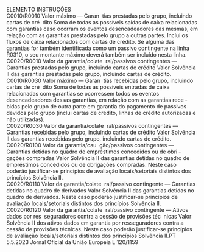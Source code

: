  
ELEMENTO  INSTRUÇÕES  
C0010/R0010  Valor máximo — Garan ­
tias prestadas pelo grupo, 
incluindo cartas de cré ­
dito  Soma de todas as possíveis saídas de caixa relacionadas com garantias caso ocorram os 
eventos desencadeadores das mesmas, em relação com as garantias prestadas pelo grupo 
a outras partes. Inclui os fluxos de caixa relacionados com cartas de crédito. 
Se alguma das garantias for também identificada como um passivo contingente na linha 
R0310, o seu montante máximo deverá também ser incluído nesta linha.  
C0020/R0010  Valor da garantia/colate ­
ral/passivos contingentes 
— Garantias prestadas 
pelo grupo, incluindo 
cartas de crédito  Valor Solvência II das garantias prestadas pelo grupo, incluindo cartas de crédito.  
C0010/R0030  Valor máximo — Garan ­
tias recebidas pelo grupo, 
incluindo cartas de cré ­
dito  Soma de todas as possíveis entradas de caixa relacionadas com garantias se ocorressem 
todos os eventos desencadeadores dessas garantias, em relação com as garantias rece ­
bidas pelo grupo de outra parte em garantia do pagamento de passivos devidos pelo 
grupo (inclui cartas de crédito, linhas de crédito autorizadas e não utilizadas).  
C0020/R0030  Valor da garantia/colate ­
ral/passivos contingentes 
— Garantias recebidas 
pelo grupo, incluindo 
cartas de crédito  Valor Solvência II das garantias recebidas pelo grupo, incluindo cartas de crédito.  
C0020/R0100  Valor da garantia/cau ­
ção/passivos contingentes 
— Garantias detidas no 
quadro de empréstimos 
concedidos ou de obri ­
gações compradas  Valor Solvência II das garantias detidas no quadro de empréstimos concedidos ou de 
obrigações compradas. 
Neste caso poderão justificar-se princípios de avaliação locais/setoriais distintos dos 
princípios Solvência II.  
C0020/R0110  Valor da garantia/colate ­
ral/passivo contingente 
— Garantias detidas no 
quadro de derivados  Valor Solvência II das garantias detidas no quadro de derivados. 
Neste caso poderão justificar-se princípios de avaliação locais/setoriais distintos dos 
princípios Solvência II.  
C0020/R0120  Valor da garantia/colate ­
ral/passivo contingente 
— Ativos dados por res ­
seguradores contra a 
cessão de provisões téc ­
nicas  Valor Solvência II dos ativos dados em garantia por resseguradores contra a cessão de 
provisões técnicas. 
Neste caso poderão justificar-se princípios de avaliação locais/setoriais distintos dos 
princípios Solvência II.PT  5.5.2023 Jornal Oficial da União Europeia L 120/1159